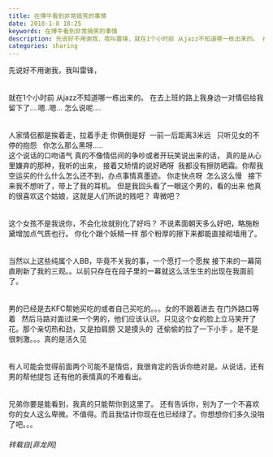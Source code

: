 ```yaml
---
title: 在博牛看到非常搞笑的事情
date: 2018-1-8 18:25
keywords: 在博牛看到非常搞笑的事情
description: 先说好不用谢我，我叫雷锋，就在1个小时前 从jazz不知道哪一栋出来的。 在去上班的路上我身边一对情侣给我留下了....嗯..嗯... 怎么说呢....人家情侣都是挨着走，拉着手走 你俩倒是好  一前一后距离3米远   只听见女的不停的抱怨   你怎么那么黑呀.....这个说话的口吻语气 真的不像情侣间的争吵或者开玩笑说出来的话， 真的是从心里嫌弃的那种，我听的出来， 接着又矫情的说好晒呀  我都没有擦防晒霜。你帮我空运买的什么什么怎么还不到，办点事情真墨迹。 你走快点呀  怎么这么慢   接下来我不想听了，带上了我的耳机。 但是我回头看了一眼这个男的，看的出来 他真的很喜欢这个姑娘，这就是人们所说的贱吧？ 卑微吧？这个女孩不是我说你，不会化妆就别化了好吗？ 不说素面朝天多么好吧，略施粉黛增加点气质也行。 你化个跟个妖精一样 那个粉厚的擦下来都能直接砌墙用了。当然以上这些纯属个人BB，毕竟不关我的事，一个愿打一个愿挨 接下来的一幕简直刷新了我的三观。。以前只存在在段子里的一幕就这么活生生的出现在我面前了。男的已经是去KFC帮她买吃的或者自己买吃的。。。女的不跟着进去 在门外路口等着   然后马路对面过来一个男的，他们应该认识。只见这个女的脸上立马笑开了花。那个亲切热和劲，又是拍肩膀 又是摸头的  还偷偷的拉了一下小手 。是不是很刺激。。。真的是活久见有人可能会觉得前面两个可能不是情侣，我很肯定的告诉你绝对是。从说话，还有男的帮他提包 还有他的表情真的不难看出。兄弟你要是能看到，我真的只能帮你到这里了。 还有告诉你，别为了一个不喜欢你的女人这么卑微。不值得。而且我估计你现在也已经绿了。你想想你们多久没啪了吧。。。
categories: sharing
---
```

<td class="t_f" id="postmessage_1080971">

先说好不用谢我，我叫雷锋，<br/>
<br/>
<br/>
就在1个小时前 从jazz不知道哪一栋出来的。 在去上班的路上我身边一对情侣给我留下了....嗯..嗯... 怎么说呢....<br/>
<br/>
<br/>
人家情侣都是挨着走，拉着手走 你俩倒是好  一前一后距离3米远   只听见女的不停的抱怨   你怎么那么黑呀.....<br/>
这个说话的口吻语气 真的不像情侣间的争吵或者开玩笑说出来的话， 真的是从心里嫌弃的那种，我听的出来， 接着又矫情的说好晒呀  我都没有擦防晒霜。你帮我空运买的什么什么怎么还不到，办点事情真墨迹。 你走快点呀  怎么这么慢   接下来我不想听了，带上了我的耳机。 但是我回头看了一眼这个男的，看的出来 他真的很喜欢这个姑娘，这就是人们所说的贱吧？ 卑微吧？<br/>
<br/>
<br/>
这个女孩不是我说你，不会化妆就别化了好吗？ 不说素面朝天多么好吧，略施粉黛增加点气质也行。 你化个跟个妖精一样 那个粉厚的擦下来都能直接砌墙用了。<br/>
<br/>
<br/>
当然以上这些纯属个人BB，毕竟不关我的事，一个愿打一个愿挨 接下来的一幕简直刷新了我的三观。。以前只存在在段子里的一幕就这么活生生的出现在我面前了。<br/>
<br/>
<br/>
男的已经是去KFC帮她买吃的或者自己买吃的。。。女的不跟着进去 在门外路口等着   然后马路对面过来一个男的，他们应该认识。只见这个女的脸上立马笑开了花。那个亲切热和劲，又是拍肩膀 又是摸头的  还偷偷的拉了一下小手 。是不是很刺激。。。真的是活久见<br/>
<br/>
<br/>
有人可能会觉得前面两个可能不是情侣，我很肯定的告诉你绝对是。从说话，还有男的帮他提包 还有他的表情真的不难看出。<br/>
<br/>
<br/>
兄弟你要是能看到，我真的只能帮你到这里了。 还有告诉你，别为了一个不喜欢你的女人这么卑微。不值得。而且我估计你现在也已经绿了。你想想你们多久没啪了吧。。。</td>
###### 转载自[菲龙网]